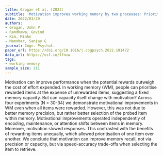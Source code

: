 ```yaml
---
title: Grogan et al. (2022)
subtitle: 'Motivation improves working memory by two processes: Prioritisation and retrieval thresholds'
date: 2022/03/29
authors:
- Grogan, John P
- Randhawa, Govind
- Kim, Minho
- Manohar, Sanjay G
journal: Cogn. Psychol.
paper_url: https://doi.org/10.1016/j.cogpsych.2022.101472
data_url: https://osf.io/tfnzw
tags:
- working memory
sample_size: 211
---
```


Motivation can improve performance when the potential rewards outweigh the cost of effort expended. In working memory (WM), people can prioritise rewarded items at the expense of unrewarded items, suggesting a fixed memory capacity. But can capacity itself change with motivation? Across four experiments (N = 30-34) we demonstrate motivational improvements in WM even when all items were rewarded. However, this was not due to better memory precision, but rather better selection of the probed item within memory. Motivational improvements operated independently of encoding, maintenance, or attention shifts between items in memory. Moreover, motivation slowed responses. This contrasted with the benefits of rewarding items unequally, which allowed prioritisation of one item over another. We conclude that motivation can improve memory recall, not via precision or capacity, but via speed-accuracy trade-offs when selecting the item to retrieve.
